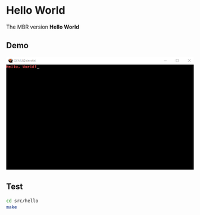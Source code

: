 # Hello World

The MBR version **Hello World**


## Demo

![Demo](hello.gif)

## Test

```bash
cd src/hello
make
```


